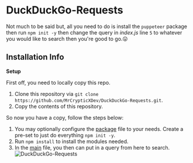 # DuckDuckGo-Requests
Not much to be said but, all you need to do is install the `puppeteer` package then run `npm init -y` then change the query in *index.js* line `5` to whatever you would like to search then you're good to go.😛
## Installation Info

**Setup**

First off, you need to locally copy this repo.
1. Clone this repository via `git clone https://github.com/MrCrypticXDev/DuckDuckGo-Requests.git`.
2. Copy the contents of this repository.

So now you have a copy, follow the steps below:
1. You may optionally configure the [package](package.json) file to your needs. Create a pre-set to just do everything `npm init -y`.
2. Run `npm install` to install the modules needed.
3. In the [main](index.js) file, you then can put in a query from here to search.
![DuckDuckGo-Requests](https://socialify.git.ci/MrCrypticXDev/DuckDuckGo-Requests/image?description=1&font=Inter&forks=1&issues=1&language=1&logo=https%3A%2F%2Fo.remove.bg%2Fdownloads%2F8cfc7943-7fc7-4caf-a40f-a2e3811ef0c5%2F57736724-removebg-preview.png&owner=1&pulls=1&stargazers=1&theme=Light)
